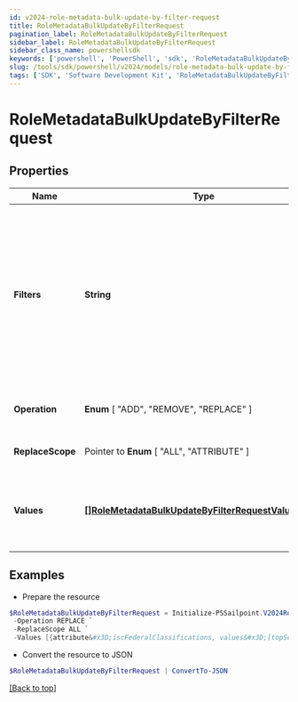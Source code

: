 ```yaml
---
id: v2024-role-metadata-bulk-update-by-filter-request
title: RoleMetadataBulkUpdateByFilterRequest
pagination_label: RoleMetadataBulkUpdateByFilterRequest
sidebar_label: RoleMetadataBulkUpdateByFilterRequest
sidebar_class_name: powershellsdk
keywords: ['powershell', 'PowerShell', 'sdk', 'RoleMetadataBulkUpdateByFilterRequest', 'V2024RoleMetadataBulkUpdateByFilterRequest'] 
slug: /tools/sdk/powershell/v2024/models/role-metadata-bulk-update-by-filter-request
tags: ['SDK', 'Software Development Kit', 'RoleMetadataBulkUpdateByFilterRequest', 'V2024RoleMetadataBulkUpdateByFilterRequest']
---
```



# RoleMetadataBulkUpdateByFilterRequest

## Properties

Name | Type | Description | Notes
------------ | ------------- | ------------- | -------------
**Filters** |  **String** | Filtering is supported for the following fields and operators:  **id** : *eq, in*  **name** : *eq, sw*  **created** : *gt, lt, ge, le*  **modified** : *gt, lt, ge, le*  **owner.id** : *eq, in*  **requestable** : *eq* | [required]
**Operation** |   **Enum** [  "ADD",    "REMOVE",    "REPLACE" ] | The operation to be performed | [required]
**ReplaceScope** |  Pointer to  **Enum** [  "ALL",    "ATTRIBUTE" ] | The choice of update scope. | [optional] 
**Values** |  [**[]RoleMetadataBulkUpdateByFilterRequestValuesInner**](role-metadata-bulk-update-by-filter-request-values-inner) | The metadata to be updated, including attribute key and value. | [required]

## Examples

- Prepare the resource
```powershell
$RoleMetadataBulkUpdateByFilterRequest = Initialize-PSSailpoint.V2024RoleMetadataBulkUpdateByFilterRequest  -Filters  requestable eq false `
 -Operation REPLACE `
 -ReplaceScope ALL `
 -Values [{attribute&#x3D;iscFederalClassifications, values&#x3D;[topSecret]}]
```

- Convert the resource to JSON
```powershell
$RoleMetadataBulkUpdateByFilterRequest | ConvertTo-JSON
```


[[Back to top]](#) 

